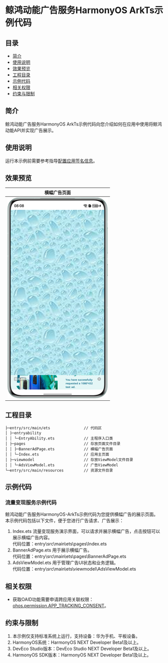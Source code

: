 # 鲸鸿动能广告服务HarmonyOS ArkTs示例代码

## 目录

- [简介](#简介)
- [使用说明](#使用说明)
- [效果预览](#效果预览)
- [工程目录](#工程目录)
- [示例代码](#示例代码)
- [相关权限](#相关权限)
- [约束与限制](#约束与限制)

## 简介

鲸鸿动能广告服务HarmonyOS ArkTs示例代码向您介绍如何在应用中使用将鲸鸿动能API并实现广告展示。

## 使用说明

运行本示例前需要参考指导[配置应用签名信息](https://developer.huawei.com/consumer/cn/doc/harmonyos-guides/application-dev-overview#section42841246144813)。

## 效果预览

| 横幅广告页面                                     |
|--------------------------------------------|
| ![avatar](./screenshots/device/banner.png) |

## 工程目录

```
├─entry/src/main/ets               // 代码区  
│ ├─entryability
│ │ └─EntryAbility.ets             // 主程序入口类
│ ├─pages                          // 存放页面文件目录                
│ │ ├─BannerAdPage.ets             // 横幅广告页面
│ │ └─Index.ets                    // 应用主页面
│ ├─viewmodel                      // 存放ViewModel文件目录
│ │ └─AdsViewModel.ets             // 广告ViewModel
└─entry/src/main/resources         // 资源文件目录
```

## 示例代码

### 流量变现服务示例代码

鲸鸿动能广告服务HarmonyOS-ArkTs示例代码为您提供横幅广告的展示页面。
本示例代码包括以下文件，便于您进行广告请求、广告展示：

1. Index.ets
   流量变现服务演示界面，可以请求并展示横幅广告，点击按钮可以展示横幅广告内容。
   <br>代码位置：entry\src\main\ets\pages\Index.ets</br>
2. BannerAdPage.ets
   用于展示横幅广告。
   <br>代码位置：entry\src\main\ets\pages\BannerAdPage.ets</br>
3. AdsViewModel.ets
   用于管理广告UI状态和业务逻辑。
   <br>代码位置：entry\src\main\ets\viewmodel\AdsViewModel.ets</br>

## 相关权限

- 获取OAID功能需要申请跨应用关联权限：[ohos.permission.APP_TRACKING_CONSENT](https://developer.huawei.com/consumer/cn/doc/harmonyos-guides/permissions-for-all-user#ohospermissionapp_tracking_consent)。

## 约束与限制

1. 本示例仅支持标准系统上运行，支持设备：华为手机、平板设备。
2. HarmonyOS系统：HarmonyOS NEXT Developer Beta1及以上。
3. DevEco Studio版本：DevEco Studio NEXT Developer Beta1及以上。
4. HarmonyOS SDK版本：HarmonyOS NEXT Developer Beta1及以上。